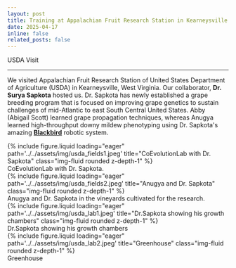 ```yaml
---
layout: post
title: Training at Appalachian Fruit Research Station in Kearneysville
date: 2025-04-17
inline: false
related_posts: false
---
```


 USDA Visit 

---

We visited Appalachian Fruit Research Station of United States Department of Agriculture (USDA) in Kearneysville, West Virginia. Our collaborator, **Dr. Surya Sapkota** hosted us. Dr. Sapkota has newly established a grape breeding program that is focused on improving grape genetics to sustain challenges of mid-Atlantic to east South Central United States. Abby (Abigail Scott) learned grape propagation techniques, whereas Anugya learned high-throughput downy mildew phenotyping using Dr. Sapkota's amazing [**Blackbird**](https://apsjournals.apsnet.org/doi/abs/10.1094/PHYTO-01-25-0033-R) robotic system.


<div class="row">
    <div class="col-sm mt-4 mt-md-0">
        {% include figure.liquid loading="eager" path='../../assets/img/usda_fields1.jpeg' title="CoEvolutionLab with Dr. Sapkota" class="img-fluid rounded z-depth-1" %}
        <div class="caption">
            CoEvolutionLab with Dr. Sapkota.
        </div>
    </div>
   <div class="col-sm mt-4 mt-md-0">
        {% include figure.liquid loading="eager" path='../../assets/img/usda_fields2.jpeg' title="Anugya and Dr. Sapkota" class="img-fluid rounded z-depth-1" %}
        <div class="caption">
            Anugya and Dr. Sapkota in the vineyards cultivated for the research. 
        </div>
    </div>
</div>

<div class="row">
    <div class="col-sm mt-4 mt-md-0">
        {% include figure.liquid loading="eager" path='../../assets/img/usda_lab1.jpeg' title="Dr.Sapkota showing his growth chambers" class="img-fluid rounded z-depth-1" %}
        <div class="caption">
           Dr.Sapkota showing his growth chambers
       </div>
    </div>
    <div class="col-sm mt-4 mt-md-0">
      {% include figure.liquid loading="eager" path='../../assets/img/usda_lab2.jpeg' title="Greenhouse" class="img-fluid rounded z-depth-1" %}
      <div class="caption">
          Greenhouse
      </div>
   </div>  
</div>
